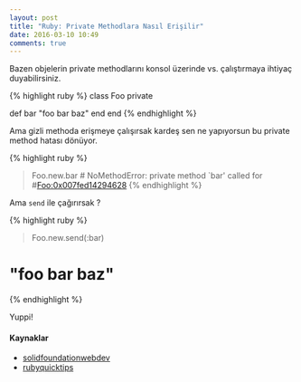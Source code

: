 ```yaml
---
layout: post
title: "Ruby: Private Methodlara Nasıl Erişilir"
date: 2016-03-10 10:49
comments: true
---
```


Bazen objelerin private methodlarını konsol üzerinde vs. çalıştırmaya ihtiyaç duyabilirsiniz.

{% highlight ruby %}
class Foo
  private

  def bar
    "foo bar baz"
  end
end
{% endhighlight %}

Ama gizli methoda erişmeye çalışırsak kardeş sen ne yapıyorsun bu private method hatası dönüyor.

{% highlight ruby %}
> Foo.new.bar
# NoMethodError: private method `bar' called for #<Foo:0x007fed14294628>
{% endhighlight %}

Ama `send` ile çağırırsak ?

{% highlight ruby %}
> Foo.new.send(:bar)
# "foo bar baz"
{% endhighlight %}

Yuppi!

#### Kaynaklar

- [solidfoundationwebdev](http://solidfoundationwebdev.com/blog/posts/how-to-call-an-objects-private-methods-in-ruby)
- [rubyquicktips](http://rubyquicktips.com/post/2681282667/how-to-call-private-methods-on-objects)
